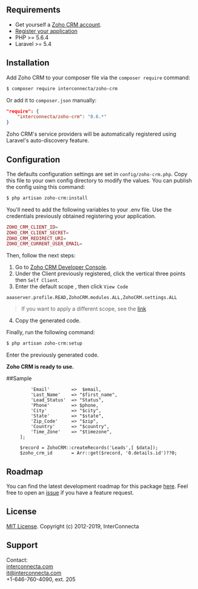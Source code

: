 ## Requirements

* Get yourself a [Zoho CRM account](https://www.zoho.com/crm/).
* [Register your application](https://www.zoho.com/crm/developer/docs/php-sdk/clientapp.html)
* PHP >= 5.6.4
* Laravel >= 5.4

## Installation

Add Zoho CRM to your composer file via the `composer require` command:

```bash
$ composer require interconnecta/zoho-crm
```

Or add it to `composer.json` manually:

```json
"require": {
    "interconnecta/zoho-crm": "0.6.*"
}
```

Zoho CRM's service providers will be automatically registered using Laravel's auto-discovery feature.

## Configuration

The defaults configuration settings are set in `config/zoho-crm.php`. Copy this file to your own config directory to modify the values. You can publish the config using this command:

```bash
$ php artisan zoho-crm:install
```

You'll need to add the following variables to your .env file. Use the credentials previously obtained registering your application.

```php
ZOHO_CRM_CLIENT_ID=
ZOHO_CRM_CLIENT_SECRET=
ZOHO_CRM_REDIRECT_URI=
ZOHO_CRM_CURRENT_USER_EMAIL=
```

Then, follow the next steps:
1. Go to [Zoho CRM Developer Console](https://accounts.zoho.com/developerconsole).
2. Under the Client previously registered, click the vertical three points then `Self Client`.
3. Enter the default scope , then click `View Code`
```
aaaserver.profile.READ,ZohoCRM.modules.ALL,ZohoCRM.settings.ALL
```    
> If you want to apply a different scope, see the [link](https://www.zoho.com/crm//developer/docs/api/oauth-overview.html#scopes)

4. Copy the generated code.

Finally, run the following command:

```bash
$ php artisan zoho-crm:setup
```

Enter the previously generated code.

**Zoho CRM is ready to use.**


##Sample

   ```$data= [
            'Email'        =>  $email,
            'Last_Name'    => "$first_name",
            'Lead_Status'  => "Status",
            'Phone'        => $phone,
            'City'         => "$city",
            'State'        => "$state",
            'Zip_Code'     => "$zip",
            'Country'      => "$country",
            'Time_Zone'    => "$timezone",
        ];

        $record = ZohoCRM::createRecords('Leads',[ $data]);
        $zoho_crm_id       = Arr::get($record, '0.details.id')??0;
```

## Roadmap

You can find the latest development roadmap for this package [here](docs/roadmap.md). Feel free to open an [issue](https://github.com/InterConnectaOrg/zoho-crm/issues) if you have a feature request.

## License

[MIT License](https://opensource.org/licenses/MIT). Copyright (c) 2012-2019, InterConnecta

## Support

Contact:<br>
[interconnecta.com](https://interconnecta.com)<br>
it@interconnecta.com<br>
+1-646-760-4090, ext. 205
